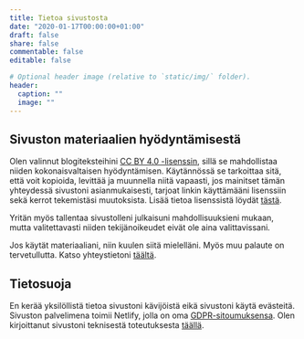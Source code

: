 ```yaml
---
title: Tietoa sivustosta
date: "2020-01-17T00:00:00+01:00"
draft: false
share: false
commentable: false
editable: false

# Optional header image (relative to `static/img/` folder).
header:
  caption: ""
  image: ""
---
```


## Sivuston materiaalien hyödyntämisestä

Olen valinnut blogiteksteihini [CC BY 4.0 -lisenssin](https://creativecommons.org/licenses/by/4.0/deed.fi), sillä se mahdollistaa niiden kokonaisvaltaisen hyödyntämisen. Käytännössä se tarkoittaa sitä, että voit kopioida, levittää ja muunnella niitä vapaasti, jos mainitset tämän yhteydessä sivustoni asianmukaisesti, tarjoat linkin käyttämääni lisenssiin sekä kerrot tekemistäsi muutoksista. Lisää tietoa lisenssistä löydät [tästä](https://creativecommons.org/licenses/by/4.0/deed.fi).

Yritän myös tallentaa sivustolleni julkaisuni mahdollisuuksieni mukaan, mutta valitettavasti niiden tekijänoikeudet eivät ole aina valittavissani.

Jos käytät materiaaliani, niin kuulen siitä mielelläni. Myös muu palaute on tervetullutta. Katso yhteystietoni [täältä](/fi/contact).

## Tietosuoja

En kerää yksilöllistä tietoa sivustoni kävijöistä eikä sivustoni käytä evästeitä. Sivuston palvelimena toimii Netlify, jolla on oma [GDPR-sitoumuksensa](https://www.netlify.com/gdpr-ccpa). Olen kirjoittanut sivustoni teknisestä toteutuksesta [täällä](/fi/post/omat-kotisivut).